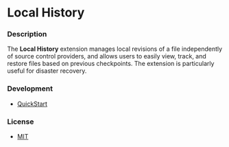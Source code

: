 # Local History

### Description

The **Local History** extension manages local revisions of a file independently of source control providers, and allows users to easily view, track, and restore files based on previous checkpoints. The extension is particularly useful for disaster recovery.

### Development

- [QuickStart](./vsc-extension-quickstart.md)

### License

- [MIT](./LICENSE)